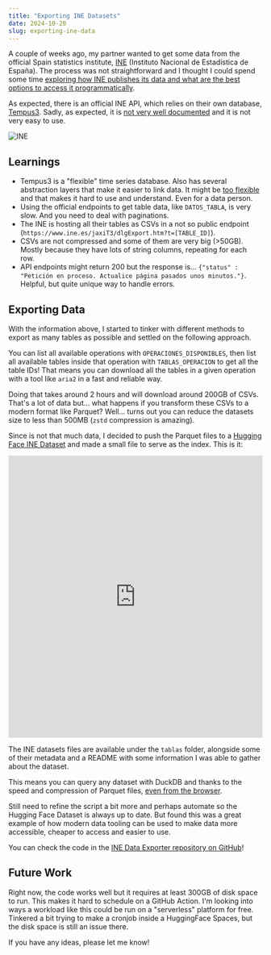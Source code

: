 ```yaml
---
title: "Exporting INE Datasets"
date: 2024-10-20
slug: exporting-ine-data
---
```


A couple of weeks ago, my partner wanted to get some data from the official Spain statistics institute, [INE](https://www.ine.es/) (Instituto Nacional de Estadística de España). The process was not straightforward and I thought I could spend some time [exploring how INE publishes its data and what are the best options to access it programmatically](https://github.com/davidgasquez/ine-data-exporter).

As expected, there is an official INE API, which relies on their own database, [Tempus3](https://www.ine.es/dyngs/DataLab/manual.html?cid=45). Sadly, as expected, it is [not very well documented](https://www.ine.es/dyngs/DataLab/manual.html?cid=64) and it is not very easy to use.

![INE](https://www.ine.es/menus/plantillas/webcontent/img/DataLab/TEMPUS3.jpg)

## Learnings

- Tempus3 is a "flexible" time series database. Also has several abstraction layers that make it easier to link data. It might be [too flexible](https://ludic.mataroa.blog/blog/flexible-schemas-are-the-mindkiller/) and that makes it hard to use and understand. Even for a data person.
- Using the official endpoints to get table data, like `DATOS_TABLA`, is very slow. And you need to deal with paginations.
- The INE is hosting all their tables as CSVs in a not so public endpoint (`https://www.ine.es/jaxiT3/dlgExport.htm?t=[TABLE_ID]`).
- CSVs are not compressed and some of them are very big (>50GB). Mostly because they have lots of string columns, repeating for each row.
- API endpoints might return 200 but the response is... `{"status" : "Petición en proceso. Actualice página pasados unos minutos."}`. Helpful, but quite unique way to handle errors.

## Exporting Data

With the information above, I started to tinker with different methods to export as many tables as possible and settled on the following approach.

You can list all available operations with `OPERACIONES_DISPONIBLES`, then list all available tables inside that operation with `TABLAS_OPERACION` to get all the table IDs! That means you can download all the tables in a given operation with a tool like `aria2` in a fast and reliable way.

Doing that takes around 2 hours and will download around 200GB of CSVs. That's a lot of data but... what happens if you transform these CSVs to a modern format like Parquet? Well... turns out you can reduce the datasets size to less than 500MB (`zstd` compression is amazing).

Since is not that much data, I decided to push the Parquet files to a [Hugging Face INE Dataset](https://huggingface.co/datasets/davidgasquez/ine) and made a small file to serve as the index. This is it:

<iframe
  src="https://huggingface.co/datasets/davidgasquez/ine/embed/viewer/default/tablas"
  frameborder="0"
  width="100%"
  height="560px"
></iframe>

The INE datasets files are available under the `tablas` folder, alongside some of their metadata and a README with some information I was able to gather about the dataset.

This means you can query any dataset with DuckDB and thanks to the speed and compression of Parquet files, [even from the browser](https://shell.duckdb.org/#queries=v0,select-*-from-'https%3A%2F%2Fhuggingface.co%2Fdatasets%2Fdavidgasquez%2Fine%2Fresolve%2Fmain%2Ftablas%2F50904%2Fdatos.parquet'-limit-10~).

Still need to refine the script a bit more and perhaps automate so the Hugging Face Dataset is always up to date. But found this was a great example of how modern data tooling can be used to make data more accessible, cheaper to access and easier to use.

You can check the code in the [INE Data Exporter repository on GitHub](https://github.com/davidgasquez/ine-data-exporter)!

## Future Work

Right now, the code works well but it requires at least 300GB of disk space to run. This makes it hard to schedule on a GitHub Action. I'm looking into ways a workload like this could be run on a "serverless" platform for free. Tinkered a bit trying to make a cronjob inside a HuggingFace Spaces, but the disk space is still an issue there.

If you have any ideas, please let me know!
